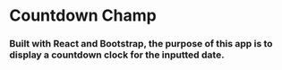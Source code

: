 # Countdown Champ

### Built with React and Bootstrap, the purpose of this app is to display a countdown clock for the inputted date.